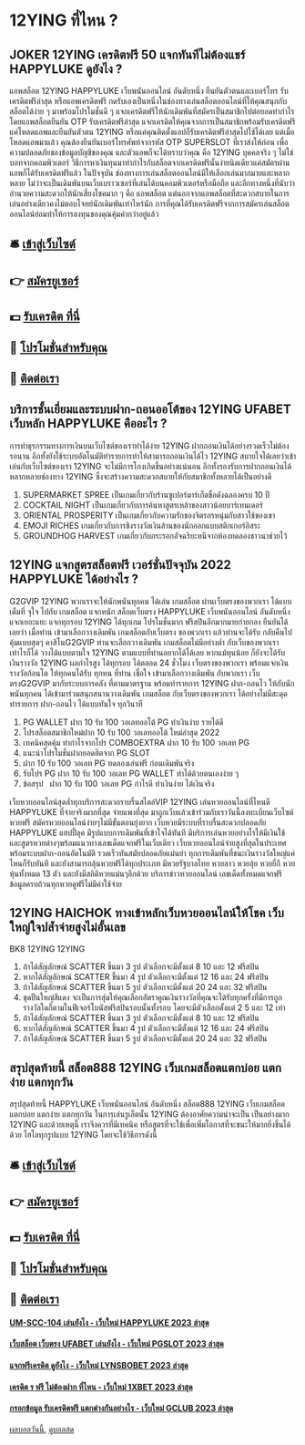 # 12YING ที่ไหน ?
## JOKER 12YING เครดิตฟรี 50 แจกทันทีไม่ต้องแชร์ HAPPYLUKE ดูยังไง ?
แอพสล็อต 12YING HAPPYLUKE เว็บพนันออนไลน์ อันดับหนึ่ง ยืนยันตัวตนและเบอร์โทร รับเครดิตฟรีล่าสุด หรือแอพเครดิตฟรี กดรับเองเป็นหนึ่งในช่องทางเล่นสล็อตออนไลน์ที่ให้คุณสนุกกับสล็อตได้ง่าย ๆ มาพร้อมโปรโมชั่นดี ๆ แจกเครดิตฟรีให้นักเดิมพันที่สมัครเป็นสมาชิกไปต่อยอดทำกำไร โดยแอพสล็อตยืนยัน OTP รับเครดิตฟรีล่าสุด แจกเครดิตให้คุณจากการเป็นสมาชิกพร้อมรับเครดิตฟรีแค่โหลดแอพและยืนยันตัวตน 12YING หรือแค่คุณติดตั้งแอปก็รับเครดิตฟรีล่าสุดไปใช้ได้เลย แต่เมื่อโหลดแอพมาแล้ว คุณต้องยืนยันเบอร์โทรศัพท์จากรหัส OTP SUPERSLOT ที่เราส่งให้ก่อน เพื่อความปลอดภัยของข้อมูลบัญชีของคุณ และตัวแอพก็จะได้ทราบว่าคุณ คือ 12YING บุคคลจริง ๆ ไม่ใช่บอทจากคอมพิวเตอร์ วิธีการหาเงินทุนมาทำกำไรกับสล็อตจากเครดิตฟรีนั้นง่ายนิดเดียวแค่สมัครผ่านแอพก็ได้รับเครดิตฟรีแล้ว
ในปัจจุบัน ช่องทางการเล่นสล็อตออนไลน์มีให้เลือกเล่นมากมายและหลากหลาย ไม่ว่าจะเป็นเดิมพันบนเว็บเบราวเซอร์ที่เล่นได้บนคอมพิวเตอร์หรือมือถือ และอีกทางหนึ่งที่นับว่าอำนวยความสะดวกให้นักเสี่ยงโชคมาก ๆ คือ แอพสล็อต แต่นอกจากแอพสล็อตที่สะดวกสบายในการเล่นอย่างเดียวคงไม่ตอบโจทย์นักเดิมพันเท่าไหร่นัก การที่คุณได้รับเครดิตฟรีจากการสมัครเล่นสล็อตออนไลน์ย่อมทำให้การลงทุนของคุณคุ้มค่ากว่าอยู่แล้ว

## 🛎 [เข้าสู่เว็บไซต์](https://bit.ly/3SdLNi2)
## 👉 [สมัครยูเซอร์](https://bit.ly/3SdLNi2)
## 💵 [รับเครดิต ที่นี่](https://bit.ly/3dyRKHj)
## 👑 [โปรโมชั่นสำหรับคุณ](https://bit.ly/3dyRKHj)
## 📱 [ติดต่อเรา](https://bit.ly/3dyRKHj)

## บริการชั้นเยี่ยมและระบบฝาก-ถอนออโต้ของ 12YING UFABET เว็บหลัก HAPPYLUKE คืออะไร ?
การทำธุรกรรมทางการเงินบนเว็บไซต์ของเราทำได้ง่าย 12YING ฝากถอนเงินได้อย่างรวดเร็วไม่ต้องรอนาน อีกทั้งยังใช้ระบบอัตโนมัติทำรายการทำให้สามารถถอนเงินได้ไว 12YING สบายใจได้เลยว่าเข้าเล่นกับเว็บไซต์ของเรา 12YING จะไม่มีการโกงเกิดขึ้นอย่างแน่นอน อีกทั้งรองรับการฝากถอนเงินได้หลากหลายช่องทาง 12YING ซึ่งจะสร้างความสะดวกสบายให้กับสมาชิกทั้งหลายได้เป็นอย่างดี
1. SUPERMARKET SPREE เป็นเกมเกี่ยวกับร้านซูเปอร์มาร์เก็ตชื่อดังฉลองครบ 10 ปี
2. COCKTAIL NIGHT เป็นเกมเกี่ยวกับการค้นหาสูตรเหล้าของสาวน้อยบาร์เทนเดอร์
3. ORIENTAL PROSPERITY เป็นเกมเกี่ยวกับความรักของจิตรกรหนุ่มกับสาวใช้ของเขา
4. EMOJI RICHES เกมเกี่ยวกับการชิงรางวัลเงินล้านของนักออกแบบสติกเกอร์อิสระ
5. GROUNDHOG HARVEST เกมเกี่ยวกับกระรอกอัจฉริยะหนีจากห้องทดลองชาวนาช่วยไว้

## 12YING แจกสูตรสล็อตฟรี เวอร์ชั่นปัจจุบัน 2022 HAPPYLUKE ได้อย่างไร ?
G2GVIP 12YING พวกเราจะให้นักพนันทุกคน ได้เล่น เกมสล็อต ผ่านเว็บตรงของพวกเรา ได้แบบเต็มที่ จุใจ ไปกับ เกมสล็อต แจกหนัก สล็อตเว็บตรง HAPPYLUKE เว็บพนันออนไลน์ อันดับหนึ่ง แจกเยอะแยะ แจกทุกรอบ 12YING ได้ทุกเกม โปรโมชั่นมาก ฟรีสปินอีกมากมายก่ายกอง ยืนยันได้เลยว่า เมื่อท่าน เข้ามาเลือกวางเดิมพัน เกมสล็อตกับเว็บตรง ของพวกเรา แล้วท่านจะได้รับ กลับคืนไปคุ้มแบบสุดๆ คาสิโนG2GVIP ท่านจะเลือกวางเดิมพัน เกมสล็อตไม่มีอย่างต่ำ กับเว็บของพวกเรา เท่าไรก็ได้ วางได้แบบตามใจ 12YING ตามแบบที่ท่านอยากได้ได้เลย หากแม้ทุนน้อย ก็ยังจะได้รับ เงินรางวัล 12YING ผลกำไรสูง ได้ทุกรอบ ได้ตลอด 24 ชั่วโมง เว็บตรงของพวกเรา พร้อมแจกเงินรางวัลก้อนโต ให้ทุกคนได้รับ ทุกหน ที่ท่าน เชื่อใจ เข้ามาเลือกวางเดิมพัน กับพวกเรา เว็บตรงG2GVIP มากับระบบการคลัง ที่ตามมาตรฐาน พร้อมทำรายการ 12YING ฝาก-ถอนไว ให้กับนักพนันทุกคน ได้เข้ามาร่วมสนุกสนานวางเดิมพัน เกมสล็อต กับเว็บตรงของพวกเรา ได้อย่างไม่มีสะดุด ทำรายการ ฝาก-ถอนไว ได้แบบทันใจ ทุกวินาที
1. PG WALLET ฝาก 10 รับ 100 วอเลทออโต้ PG ทำเงินง่าย รายได้ดี
2. โปรสล็อตสมาชิกใหม่ฝาก 10 รับ 100 วอเลทออโต้ ใหม่ล่าสุด 2022
3. เทคนิคสุดคุ้ม ทำกำไรจากโปร COMBOEXTRA ฝาก 10 รับ 100 วอเลท PG
4. แนะนำโปรโมชั่นฝากยอดฮิตจาก PG SLOT
5. ฝาก 10 รับ 100 วอเลท PG ทดลองเล่นฟรี ก่อนเดิมพันจริง
6. รับโปร PG ฝาก 10 รับ 100 วอเลท PG WALLET ทำได้ด้วยตนเองง่าย ๆ
7. ข้อสรุป   ฝาก 10 รับ 100 วอเลท PG กำไรดี ทำเงินง่าย ได้เงินจริง

เว็บหวยออนไลน์สุดล้ำทุกบริการสะดวกราบรื่นสไตล์VIP 12YING เล่นหวยออนไลน์ที่ไหนดี HAPPYLUKE ที่จ่ายจริงมากที่สุด จ่ายแพงที่สุด มาถูกเว็บแล้วเข้าร่วมกับเราวันนี้ลงทะเบียนเว็บไซต์หวยฟรี สมัครหวยออนไลน์ง่ายๆไม่มีขั้นตอนยุ่งยาก เว็บหวยมีระบบที่ราบรื่นสะดวกปลอดภัย HAPPYLUKE แฮปปี้ลุค มีรูปแบบการเดิมพันที่เข้าใจได้ทันที มีบริการเล่นหวยอย่างไรให้มีเงินใช้ และสูตรหวยต่างๆพร้อมแนวทางเลขเด็ดแจกฟรีในเว็บเดียว เว็บหวยออนไลน์จ่ายสูงที่สุดในประเทศพร้อมระบบฝาก-ถอนอัตโนมัติ รวดเร็วทันสมัยปลอดภัยแม่นยำ ทุกการเดิมพันที่ชนะเงินรางวัลใหญ่แค่ไหนก็รับทันที และยังสามารถลุ้นหวยฟรีได้ทุกประเภท มีหวยรัฐบาลไทย หวยลาว หวยอุ้ย หวยยี่กี หวยหุ้นทั้งหมด 13 ตัว และยังมีสถิติหวยแม่นๆอีกด้วย บริการข่าวหวยออนไลน์ เลขเด็ดทั้งหมดแจกฟรี ข้อมูลครบถ้วนทุกหวยดูฟรีไม่มีค่าใช้จ่าย

## 12YING HAICHOK ทางเข้าหลักเว็บหวยออนไลน์ให้โชค เว็บใหญ่ใจปล้ำจ่ายสูงไม่อั้นเลข
BK8 12YING 12YING
1. ถ้าได้สัญลักษณ์ SCATTER ขึ้นมา 3 รูป ตัวเลือกจะมีตั้งแต่ 8 10 และ 12 ฟรีสปิน
2. หากได้สัญลักษณ์ SCATTER ขึ้นมา 4 รูป ตัวเลือกจะมีตั้งแต่ 12 16 และ 24 ฟรีสปิน
3. ถ้าได้สัญลักษณ์ SCATTER ขึ้นมา 5 รูป ตัวเลือกจะมีตั้งแต่ 20 24 และ 32 ฟรีสปิน
4. ชุดปืนใหญ่สีแดง จะเป็นการสุ่มให้คุณเลือกอัตราคูณเงินรางวัลที่คุณจะได้รับทุกครั้งที่มีการถูกรางวัลใดก็ตามในฟีเจอร์โบนัสฟรีสปินรอบนั้นทั้งรอบ โดยจะมีตัวเลือกตั้งแต่ 2 5 และ 12 เท่า
5. ถ้าได้สัญลักษณ์ SCATTER ขึ้นมา 3 รูป ตัวเลือกจะมีตั้งแต่ 8 10 และ 12 ฟรีสปิน
6. หากได้สัญลักษณ์ SCATTER ขึ้นมา 4 รูป ตัวเลือกจะมีตั้งแต่ 12 16 และ 24 ฟรีสปิน
7. ถ้าได้สัญลักษณ์ SCATTER ขึ้นมา 5 รูป ตัวเลือกจะมีตั้งแต่ 20 24 และ 32 ฟรีสปิน

## สรุปสุดท้ายนี้ สล็อต888 12YING เว็บเกมสล็อตแตกบ่อย แตกง่าย แตกทุกวัน
สรุปสุดท้ายนี้ HAPPYLUKE เว็บพนันออนไลน์ อันดับหนึ่ง สล็อต888 12YING เว็บเกมสล็อตแตกบ่อย แตกง่าย แตกทุกวัน ในการเล่นรูเล็ตนั้น 12YING ต้องอาศัยความน่าจะเป็น เป็นอย่างมาก 12YING และด้วยเหตุนี้ เราจึงควรที่มีเทคนิค หรือสูตรที่จะใช้เพื่อเพิ่มโอกาสที่จะชนะให้มากยิ่งขึ้นได้ด้วย ไฮโลทุกรูปแบบ 12YING โดยจะใช้วิธีการดังนี้

## 🛎 [เข้าสู่เว็บไซต์](https://bit.ly/3SdLNi2)
## 👉 [สมัครยูเซอร์](https://bit.ly/3SdLNi2)
## 💵 [รับเครดิต ที่นี่](https://bit.ly/3dyRKHj)
## 👑 [โปรโมชั่นสำหรับคุณ](https://bit.ly/3dyRKHj)
## 📱 [ติดต่อเรา](https://bit.ly/3dyRKHj)

#### [UM-SCC-104 เล่นยังไง - เว็บใหม่ HAPPYLUKE 2023 ล่าสุด](https://atom.io/themes/um-scc-104%20เล่นยังไง%20-%20เว็บใหม่%20happyluke%202023%20ล่าสุด)
#### [เว็บสล็อต เว็บตรง UFABET เล่นยังไง - เว็บใหม่ PGSLOT 2023 ล่าสุด](https://atom.io/themes/เว็บสล็อต%20เว็บตรง%20ufabet%20เล่นยังไง%20-%20เว็บใหม่%20pgslot%202023%20ล่าสุด)
#### [แจกฟรีเครดิต ดูยังไง - เว็บใหม่ LYNSBOBET 2023 ล่าสุด](https://atom.io/themes/แจกฟรีเครดิต%20ดูยังไง%20-%20เว็บใหม่%20lynsbobet%202023%20ล่าสุด)
#### [เครดิต ร ฟรี ไม่ต้องฝาก ที่ไหน - เว็บใหม่ 1XBET 2023 ล่าสุด](https://atom.io/themes/เครดิต%20ร%20ฟรี%20ไม่ต้องฝาก%20ที่ไหน%20-%20เว็บใหม่%201xbet%202023%20ล่าสุด)
#### [กรอกข้อมูล รับเครดิตฟรี แตกต่างกันอย่างไร - เว็บใหม่ GCLUB 2023 ล่าสุด](https://atom.io/themes/กรอกข้อมูล%20รับเครดิตฟรี%20แตกต่างกันอย่างไร%20-%20เว็บใหม่%20gclub%202023%20ล่าสุด)

[ผลบอลวันนี้](https://siamsport.tv "ผลบอลวันนี้"), [ดูบอลสด](https://siamsport.tv/ดูบอลสด "ดูบอลสด")